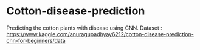 # Cotton-disease-prediction
Predicting the cotton plants with disease using CNN.
Dataset : https://www.kaggle.com/anuragupadhyay6212/cotton-disease-prediction-cnn-for-beginners/data
